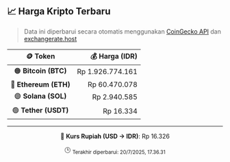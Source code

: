 

<!-- HARGA_KRIPTO -->
## 📈 Harga Kripto Terbaru

> Data ini diperbarui secara otomatis menggunakan [CoinGecko API](https://www.coingecko.com/) dan [exchangerate.host](https://exchangerate.host/)

<div align="center">

| 🪙 Token | 💰 Harga (IDR) |
|:------:|---------------:|
| 🟠 **Bitcoin (BTC)**   | Rp 1.926.774.161 |
| 🔵 **Ethereum (ETH)**  | Rp 60.470.078 |
| 🟣 **Solana (SOL)**    | Rp 2.940.585 |
| 🟢 **Tether (USDT)**   | Rp 16.334 |

---

💱 **Kurs Rupiah (USD → IDR)**: Rp 16.326

🕒 <sub>Terakhir diperbarui: 20/7/2025, 17.36.31</sub>

</div>
<!-- /HARGA_KRIPTO -->